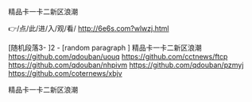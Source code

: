 
精品卡一卡二新区浪潮




👉/点/此/进/入/观/看/ http://6e6s.com?wlwzj.html




[随机段落3-
]2 - [random paragraph
]
精品卡一卡二新区浪潮 https://github.com/qdouban/uouq
https://github.com/cctnews/ftcp
https://github.com/qdouban/nhpivm
https://github.com/qdouban/pzmyj
https://github.com/coternews/xbjv





精品卡一卡二新区浪潮
